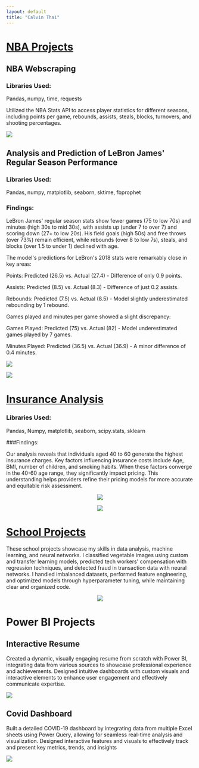 ```yaml
---
layout: default
title: "Calvin Thai"
---
```


# [NBA Projects](https://github.com/calvint13/NBA_Project)

## NBA Webscraping

### Libraries Used:
Pandas, numpy, time, requests


Utilized the NBA Stats API to access player statistics for different seasons, including points per game, rebounds, assists, steals, blocks, turnovers, and shooting percentages.

![](Images/NBA_Data_sample.JPG) 

## Analysis and Prediction of LeBron James' Regular Season Performance

### Libraries Used: 

Pandas, numpy, matplotlib, seaborn, sktime, fbprophet

### Findings:

LeBron James' regular season stats show fewer games (75 to low 70s) and minutes (high 30s to mid 30s), with assists up (under 7 to over 7) and scoring down (27+ to low 20s). His field goals (high 50s) and free throws (over 73%) remain efficient, while rebounds (over 8 to low 7s), steals, and blocks (over 1.5 to under 1) declined with age.

The model's predictions for LeBron's 2018 stats were remarkably close in key areas:

Points: Predicted (26.5) vs. Actual (27.4) - Difference of only 0.9 points.

Assists: Predicted (8.5) vs. Actual (8.3) - Difference of just 0.2 assists.

Rebounds: Predicted (7.5) vs. Actual (8.5) - Model slightly underestimated rebounding by 1 rebound.

Games played and minutes per game showed a slight discrepancy:

Games Played: Predicted (75) vs. Actual (82) - Model underestimated games played by 7 games.

Minutes Played: Predicted (36.5) vs. Actual (36.9) - A minor difference of 0.4 minutes.


![](Images/LeBron_Stats.JPG) 

![](Images/LeBron_Points_Prediction.JPG)


# [Insurance Analysis](https://github.com/calvint13/Insurance_Project)

### Libraries Used:

Pandas, Numpy, matplotlib, seaborn, scipy.stats, sklearn

###Findings:

Our analysis reveals that individuals aged 40 to 60 generate the highest insurance charges. Key factors influencing insurance costs include Age, BMI, number of children, and smoking habits. When these factors converge in the 40-60 age range, they significantly impact pricing. This understanding helps providers refine their pricing models for more accurate and equitable risk assessment.


<p align="center">
  <img src = "Images/Insurance_corr.JPG">
</p>

<p align="center">
  <img src = "Images/Charges_by_Age.JPG">
</p>



# [School Projects](https://github.com/calvint13/School_Projects)

These school projects showcase my skills in data analysis, machine learning, and neural networks. I classified vegetable images using custom and transfer learning models, predicted tech workers' compensation with regression techniques, and detected fraud in transaction data with neural networks. I handled imbalanced datasets, performed feature engineering, and optimized models through hyperparameter tuning, while maintaining clear and organized code.


<p align="center">
  <img src = "Images/School_Projects.JPG">
</p>


# Power BI Projects

## Interactive Resume

Created a dynamic, visually engaging resume from scratch with Power BI, integrating data from various sources to showcase professional experience and achievements. Designed intuitive dashboards with custom visuals and interactive elements to enhance user engagement and effectively communicate expertise.

![](Images/Resume_Dashboard.JPG)

## Covid Dashboard

Built a detailed COVID-19 dashboard by integrating data from multiple Excel sheets using Power Query, allowing for seamless real-time analysis and visualization. Designed interactive features and visuals to effectively track and present key metrics, trends, and insights

![](Images/Covid_Dashboard.JPG)
